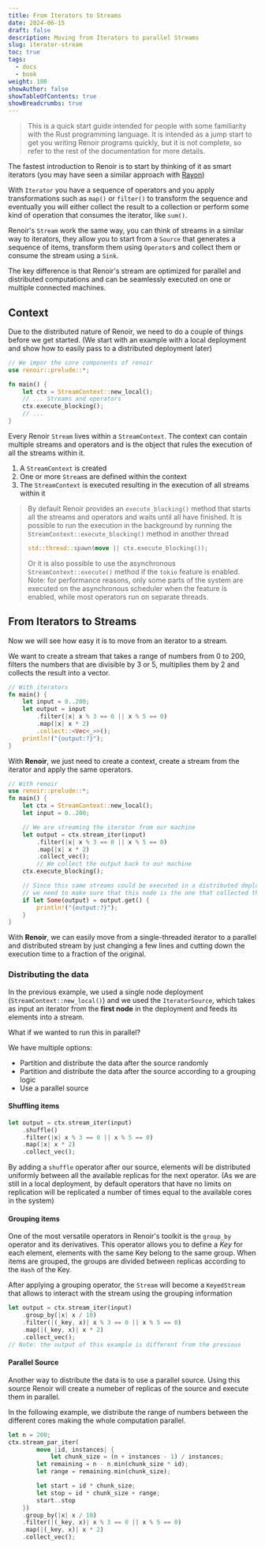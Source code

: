 ```yaml
---
title: From Iterators to Streams
date: 2024-06-15
draft: false
description: Moving from Iterators to parallel Streams
slug: iterator-stream
toc: true
tags:
  - docs
  - book
weight: 100
showAuthor: false
showTableOfContents: true
showBreadcrumbs: true
---
```

>This is a quick start guide intended for people with some familiarity with the Rust programming language. It is intended as a jump start to get you writing Renoir programs quickly, but it is not complete, so refer to the rest of the documentation for more details.

The fastest introduction to Renoir is to start by thinking of it as smart iterators (you may have seen a similar approach with [Rayon](https://docs.rs/rayon/latest))

With `Iterator` you have a sequence of operators and you apply transformations such as `map()` or `filter()` to transform the sequence and eventually you will either collect the result to a collection or perform some kind of operation that consumes the iterator, like `sum()`.

Renoir's `Stream` work the same way, you can think of streams in a similar way to iterators, they allow you to start from a `Source` that generates a sequence of items, transform them using `Operator`s and collect them or consume the stream using a `Sink`.

The key difference is that Renoir's stream are optimized for parallel and distributed computations and can be seamlessly executed on one or multiple connected machines.

## Context

Due to the distributed nature of Renoir, we need to do a couple of things before we get started. (We start with an example with a local deployment and show how to easily pass to a distributed deployment later)

```rust
// We impor the core components of renoir
use renoir::prelude::*;

fn main() {
	let ctx = StreamContext::new_local();
	// ... Streams and operators
	ctx.execute_blocking();
	// ...
}
```

Every Renoir `Stream` lives within a `StreamContext`. The context can contain multiple streams and operators and is the object that rules the execution of all the streams within it.

1. A `StreamContext` is created
2. One or more `Stream`s are defined within the context
3. The `StreamContext` is executed resulting in the execution of all streams within it

> By default Renoir provides an `execute_blocking()` method that starts all the streams and operators and waits until all have finished. It is possible to run the execution in the background by running the `StreamContext::execute_blocking()` method in another thread
> ```rust
> std::thread::spawn(move || ctx.execute_blocking());
> ```
> Or it is also possible to use the asynchronous `StreamContext::execute()` method if the `tokio` feature is enabled. Note: for performance reasons, only some parts of the system are executed on the asynchronous scheduler when the feature is enabled, while most operators run on separate threads.

## From Iterators to Streams
Now we will see how easy it is to move from an iterator to a stream.

We want to create a stream that takes a range of numbers from 0 to 200, filters the numbers that are divisible by 3 or 5, multiplies them by 2 and collects the result into a vector.
```rust
// With iterators
fn main() {
	let input = 0..200;
	let output = input
		.filter(|x| x % 3 == 0 || x % 5 == 0)
		.map(|x| x * 2)
		.collect::<Vec<_>>();
	println!("{output:?}");
}
```
With **Renoir**, we just need to create a context, create a stream from the iterator and apply the same operators.
```rust
// With renoir
use renoir::prelude::*;
fn main() {
	let ctx = StreamContext::new_local();
	let input = 0..200;

	// We are streaming the iterator from our machine
	let output = ctx.stream_iter(input)
		.filter(|x| x % 3 == 0 || x % 5 == 0)
		.map(|x| x * 2)
		.collect_vec();
		// We collect the output back to our machine
	ctx.execute_blocking();

	// Since this same streams could be executed in a distributed deployment,
	// we need to make sure that this node is the one that collected the output.
	if let Some(output) = output.get() {
		println!("{output:?}");
	}
}
```

With **Renoir**, we can easily move from a single-threaded iterator to a parallel and distributed stream by just changing a few lines and cutting down the execution time to a fraction of the original.

### Distributing the data

In the previous example, we used a single node deployment (`StreamContext::new_local()`) and we used the `IteratorSource`, which takes as input an iterator from the **first node** in the deployment and feeds its elements into a stream.

What if we wanted to run this in parallel?

We have multiple options:
+ Partition and distribute the data after the source randomly
+ Partition and distribute the data after the source according to a grouping logic
+ Use a parallel source

#### Shuffling items
```rust
let output = ctx.stream_iter(input)
	.shuffle()
	.filter(|x| x % 3 == 0 || x % 5 == 0)
	.map(|x| x * 2)
	.collect_vec();
```

By adding a `shuffle` operator after our source, elements will be distributed uniformly between all the available replicas for the next operator. (As we are still in a local deployment, by default operators that have no limits on replication will be replicated a number of times equal to the available cores in the system)

#### Grouping items

One of the most versatile operators in Renoir's toolkit is the `group_by` operator and its derivatives. This operator allows you to define a *Key* for each element, elements with the same Key belong to the same group.
When items are grouped, the groups are divided between replicas according to the `Hash` of the Key.

After applying a grouping operator, the `Stream` will become a `KeyedStream` that allows to interact with the stream using the grouping information
```rust
let output = ctx.stream_iter(input)
	.group_by(|x| x / 10)
	.filter(|(_key, x)| x % 3 == 0 || x % 5 == 0)
	.map(|(_key, x)| x * 2)
	.collect_vec();
// Note: the output of this example is different from the previous
```

#### Parallel Source

Another way to distribute the data is to use a parallel source. Using this source Renoir will create a numeber of replicas of the source and execute them in parallel.

In the following example, we distribute the range of numbers between the different cores making the whole computation parallel.

```rust
let n = 200;
ctx.stream_par_iter(
	    move |id, instances| {
	        let chunk_size = (n + instances - 1) / instances;
        let remaining = n - n.min(chunk_size * id);
        let range = remaining.min(chunk_size);

        let start = id * chunk_size;
        let stop = id * chunk_size + range;
        start..stop
    })
   	.group_by(|x| x / 10)
	.filter(|(_key, x)| x % 3 == 0 || x % 5 == 0)
	.map(|(_key, x)| x * 2)
	.collect_vec();
```

